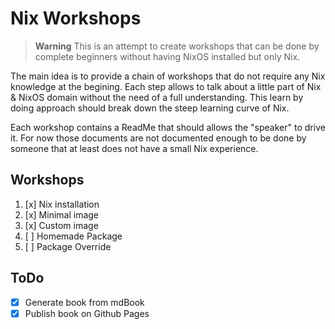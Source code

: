 # Nix Workshops

> **Warning**
> This is an attempt to create workshops that can be done by complete beginners without having NixOS installed but only Nix.

The main idea is to provide a chain of workshops that do not require any Nix knowledge at the begining. Each step allows to talk about a little part of Nix & NixOS domain without the need of a full understanding. This learn by doing approach should break down the steep learning curve of Nix.

Each workshop contains a ReadMe that should allows the "speaker" to drive it. For now those documents are not documented enough to be done by someone that at least does not have a small Nix experience.

## Workshops

1. [x] Nix installation
2. [x] Minimal image
3. [x] Custom image
4. [ ] Homemade Package
5. [ ] Package Override

## ToDo

- [x] Generate book from mdBook
- [x] Publish book on Github Pages
